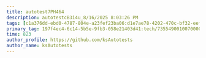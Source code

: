 ```yaml
---
title: autotest7PH464
description: autotestcB3i4u_8/16/2025 8:03:26 PM
tags: [c1a376dd-ebd0-4787-804e-a23fef23ba06:d1e7ae78-4202-470c-bf32-eef58f395288/9fa7ee94-dd61-4dcb-bd6f-d6fce4c53cf5]
primary_tag: 197f4ec4-6c14-5b5e-9fb3-058e21403d41:tech/73554900100700000996/67838200100800006287
time: 823
author_profile: https://github.com/ksAutotests
author_name: ksAutotests
---
```

